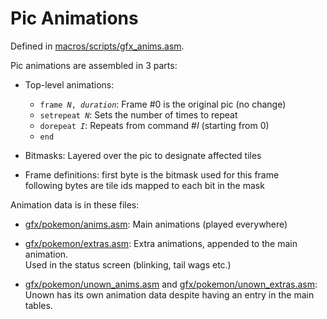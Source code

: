 # Pic Animations

Defined in [macros/scripts/gfx_anims.asm](/macros/scripts/gfx_anims.asm).

Pic animations are assembled in 3 parts:

- Top-level animations:
   - <code>frame <i>N</i>, <i>duration</i></code>: Frame #0 is the original pic (no change)
   - <code>setrepeat <i>N</i></code>: Sets the number of times to repeat
   - <code>dorepeat <i>I</i></code>: Repeats from command #<i>I</i> (starting from 0)
   - `end`

- Bitmasks:
  Layered over the pic to designate affected tiles

- Frame definitions:
  first byte is the bitmask used for this frame  
  following bytes are tile ids mapped to each bit in the mask

Animation data is in these files:

- [gfx/pokemon/anims.asm](/gfx/pokemon/anims.asm):
  Main animations (played everywhere)

- [gfx/pokemon/extras.asm](/gfx/pokemon/extras.asm):
  Extra animations, appended to the main animation.  
  Used in the status screen (blinking, tail wags etc.)

- [gfx/pokemon/unown_anims.asm](/gfx/pokemon/unown_anims.asm) and [gfx/pokemon/unown_extras.asm](/gfx/pokemon/unown_extras.asm):
  Unown has its own animation data despite having an entry in the main tables.
